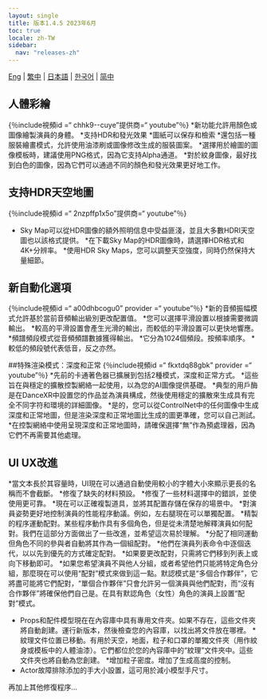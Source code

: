 ```yaml
---
layout: single
title: 版本1.4.5 2023年6月
toc: true
locale: zh-TW
sidebar:
  nav: "releases-zh"
---
```

[Eng](/dancexr/releases/1.4.5) | [繁中](/tw/dancexr/releases/1.4.5) | [日本語](/jp/dancexr/releases/1.4.5) | [한국어](/kr/dancexr/releases/1.4.5) | [简中](/zh/dancexr/releases/1.4.5)


## 人體彩繪
{％include視頻id =“ chhk9--cuye”提供商=“ youtube”％}
*新功能允許用顏色或圖像繪製演員的身體。
*支持HDR和發光效果
*圖紙可以保存和檢索
*還包括一種服裝繪畫模式，允許使用油漆刷或圖像修改生成的服裝圖案。
*選擇用於繪圖的圖像模板時，建議使用PNG格式，因為它支持Alpha通道。
*對於紋身圖像，最好找到白色的圖像，因為它們可以通過不同的顏色和發光效果更好地工作。


## 支持HDR天空地圖
{％include視頻id =“ 2nzpffp1x5o”提供商=“ youtube”％}
* Sky Map可以從HDR圖像的額外照明信息中受益匪淺，並且大多數HDRI天空圖也以該格式提供。
*在下載Sky Map的HDR圖像時，請選擇HDR格式和4K+分辨率。
*使用HDR Sky Maps，您可以調整天空強度，同時仍然保持大量細節。


## 新自動化選項
{％include視頻id =“ a00dhbcogu0” provider =“ youtube”％}
*新的音頻振幅模式允許基於當前音頻輸出級別更改配置值。
    *您可以選擇平滑設置以根據需要微調輸出。
    *較高的平滑設置會產生光滑的輸出，而較低的平滑設置可以更快地響應。
*頻譜頻段模式從音頻頻譜數據獲得輸出。
*它分為1024個頻段。按頻率順序。
*較低的頻段號代表低音，反之亦然。


##特殊渲染模式：深度和正常
{％include視頻id =“ fkxtdq88gbk” provider =“ youtube”％}
*先前的卡通著色器已擴展到包括2種模式，深度和正常方式。
*這些旨在與穩定的擴散控製網絡一起使用，以為您的AI圖像提供基礎。
*典型的用戶酶是在DanceXR中設置您的作品並為演員構成，然後使用穩定的擴散來生成具有完全不同字符和環境的詳細圖像。
*是的，您可以從ControlNet中的任何圖像中生成深度和正常地圖，但是渲染深度和正常地圖比生成的圖更準確，您可以自己測試。
*在控製網絡中使用呈現深度和正常地圖時，請確保選擇“無”作為預處理器，因為它們不再需要其他處理。


## UI UX改進
*當文本長於其容量時，UI現在可以通過自動使用較小的字體大小來顯示更長的名稱而不會截斷。
*修復了缺失的材料預設。
*修復了一些材料選擇中的錯誤，並使使用更可靠。
*現在可以正確複製道具，並將其配置存儲在保存的場景中。
*對演員姿勢更好地控制演員的性能程序動議。例如，左右腿現在可以單獨配置。
*精製的程序運動配對。某些程序動作具有多個角色，但是從未清楚地解釋演員如何配對。我們在這部分方面做出了一些改進，並希望這次易於理解。
    *分配了相同運動但角色不同的參與者自動將其作為一個組配對。
    *他們在演員列表命令中逐個迭代，以以先到優先的方式確定配對。
    *如果要更改配對，只需將它們移到列表上或向下移動即可。
    *如果您希望演員不與他人分組，或者希望他們只能將特定角色分組，那麼現在可以使用“配對”模式來做到這一點。默認模式是“多個合作夥伴”，它將盡可能將它們配對，“單個合作夥伴”只會允許另一個演員與他們配對，而“沒有合作夥伴”將確保他們自己是。在具有默認角色（女性）角色的演員上設置“配對”模式。
* Props和配件模型現在在內容庫中具有專用文件夾。如果不存在，這些文件夾將自動創建。運行新版本，然後檢查您的內容庫，以找出將文件放在哪裡。
*紋理文件位置已移動。有用於天空，地面，粒子和口罩的單獨文件夾（用作紋身或模板中的人體油漆）。它們都位於您的內容庫中的“紋理”文件夾中。這些文件夾也將自動為您創建。
*增加粒子密度。增加了生成高度的控制。
* Actor故障排除添加的手大小設置，這可用於減小模型手尺寸。

再加上其他修復程序...